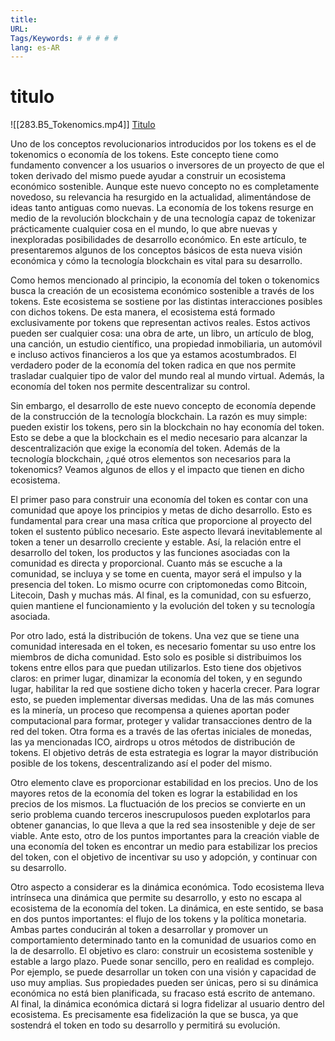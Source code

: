 ```yaml
---
title: 
URL: 
Tags/Keywords: # # # # #
lang: es-AR
---
```

# titulo
![[283.B5_Tokenomics.mp4]]
[Titulo](URL)

Uno de los conceptos revolucionarios introducidos por los tokens es el de tokenomics o economía de los tokens. Este concepto tiene como fundamento convencer a los usuarios o inversores de un proyecto de que el token derivado del mismo puede ayudar a construir un ecosistema económico sostenible. Aunque este nuevo concepto no es completamente novedoso, su relevancia ha resurgido en la actualidad, alimentándose de ideas tanto antiguas como nuevas. La economía de los tokens resurge en medio de la revolución blockchain y de una tecnología capaz de tokenizar prácticamente cualquier cosa en el mundo, lo que abre nuevas y inexploradas posibilidades de desarrollo económico. En este artículo, te presentaremos algunos de los conceptos básicos de esta nueva visión económica y cómo la tecnología blockchain es vital para su desarrollo.

Como hemos mencionado al principio, la economía del token o tokenomics busca la creación de un ecosistema económico sostenible a través de los tokens. Este ecosistema se sostiene por las distintas interacciones posibles con dichos tokens. De esta manera, el ecosistema está formado exclusivamente por tokens que representan activos reales. Estos activos pueden ser cualquier cosa: una obra de arte, un libro, un artículo de blog, una canción, un estudio científico, una propiedad inmobiliaria, un automóvil e incluso activos financieros a los que ya estamos acostumbrados. El verdadero poder de la economía del token radica en que nos permite trasladar cualquier tipo de valor del mundo real al mundo virtual. Además, la economía del token nos permite descentralizar su control.

Sin embargo, el desarrollo de este nuevo concepto de economía depende de la construcción de la tecnología blockchain. La razón es muy simple: pueden existir los tokens, pero sin la blockchain no hay economía del token. Esto se debe a que la blockchain es el medio necesario para alcanzar la descentralización que exige la economía del token. Además de la tecnología blockchain, ¿qué otros elementos son necesarios para la tokenomics? Veamos algunos de ellos y el impacto que tienen en dicho ecosistema.

El primer paso para construir una economía del token es contar con una comunidad que apoye los principios y metas de dicho desarrollo. Esto es fundamental para crear una masa crítica que proporcione al proyecto del token el sustento público necesario. Este aspecto llevará inevitablemente al token a tener un desarrollo creciente y estable. Así, la relación entre el desarrollo del token, los productos y las funciones asociadas con la comunidad es directa y proporcional. Cuanto más se escuche a la comunidad, se incluya y se tome en cuenta, mayor será el impulso y la presencia del token. Lo mismo ocurre con criptomonedas como Bitcoin, Litecoin, Dash y muchas más. Al final, es la comunidad, con su esfuerzo, quien mantiene el funcionamiento y la evolución del token y su tecnología asociada.

Por otro lado, está la distribución de tokens. Una vez que se tiene una comunidad interesada en el token, es necesario fomentar su uso entre los miembros de dicha comunidad. Esto solo es posible si distribuimos los tokens entre ellos para que puedan utilizarlos. Esto tiene dos objetivos claros: en primer lugar, dinamizar la economía del token, y en segundo lugar, habilitar la red que sostiene dicho token y hacerla crecer. Para lograr esto, se pueden implementar diversas medidas. Una de las más comunes es la minería, un proceso que recompensa a quienes aportan poder computacional para formar, proteger y validar transacciones dentro de la red del token. Otra forma es a través de las ofertas iniciales de monedas, las ya mencionadas ICO, airdrops u otros métodos de distribución de tokens. El objetivo detrás de esta estrategia es lograr la mayor distribución posible de los tokens, descentralizando así el poder del mismo.

Otro elemento clave es proporcionar estabilidad en los precios. Uno de los mayores retos de la economía del token es lograr la estabilidad en los precios de los mismos. La fluctuación de los precios se convierte en un serio problema cuando terceros inescrupulosos pueden explotarlos para obtener ganancias, lo que lleva a que la red sea insostenible y deje de ser viable. Ante esto, otro de los puntos importantes para la creación viable de una economía del token es encontrar un medio para estabilizar los precios del token, con el objetivo de incentivar su uso y adopción, y continuar con su desarrollo.

Otro aspecto a considerar es la dinámica económica. Todo ecosistema lleva intrínseca una dinámica que permite su desarrollo, y esto no escapa al ecosistema de la economía del token. La dinámica, en este sentido, se basa en dos puntos importantes: el flujo de los tokens y la política monetaria. Ambas partes conducirán al token a desarrollar y promover un comportamiento determinado tanto en la comunidad de usuarios como en la de desarrollo. El objetivo es claro: construir un ecosistema sostenible y estable a largo plazo. Puede sonar sencillo, pero en realidad es complejo. Por ejemplo, se puede desarrollar un token con una visión y capacidad de uso muy amplias. Sus propiedades pueden ser únicas, pero si su dinámica económica no está bien planificada, su fracaso está escrito de antemano. Al final, la dinámica económica dictará si logra fidelizar al usuario dentro del ecosistema. Es precisamente esa fidelización la que se busca, ya que sostendrá el token en todo su desarrollo y permitirá su evolución.